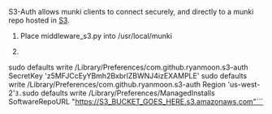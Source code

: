 S3-Auth allows munki clients to connect securely, and directly to a munki repo hosted in [S3](https://aws.amazon.com/s3).

1. Place middleware_s3.py into /usr/local/munki
2. ```sudo defaults write /Library/Preferences/com.github.ryanmoon.s3-auth AccessKey 'AKIAIX2QPWZ7EXAMPLE'
sudo defaults write /Library/Preferences/com.github.ryanmoon.s3-auth SecretKey 'z5MFJCcEyYBmh2BxbrlZBWNJ4izEXAMPLE'
sudo defaults write /Library/Preferences/com.github.ryanmoon.s3-auth Region 'us-west-2'```
3.
```sudo defaults write /Library/Preferences/ManagedInstalls SoftwareRepoURL  "https://S3_BUCKET_GOES_HERE.s3.amazonaws.com"```
